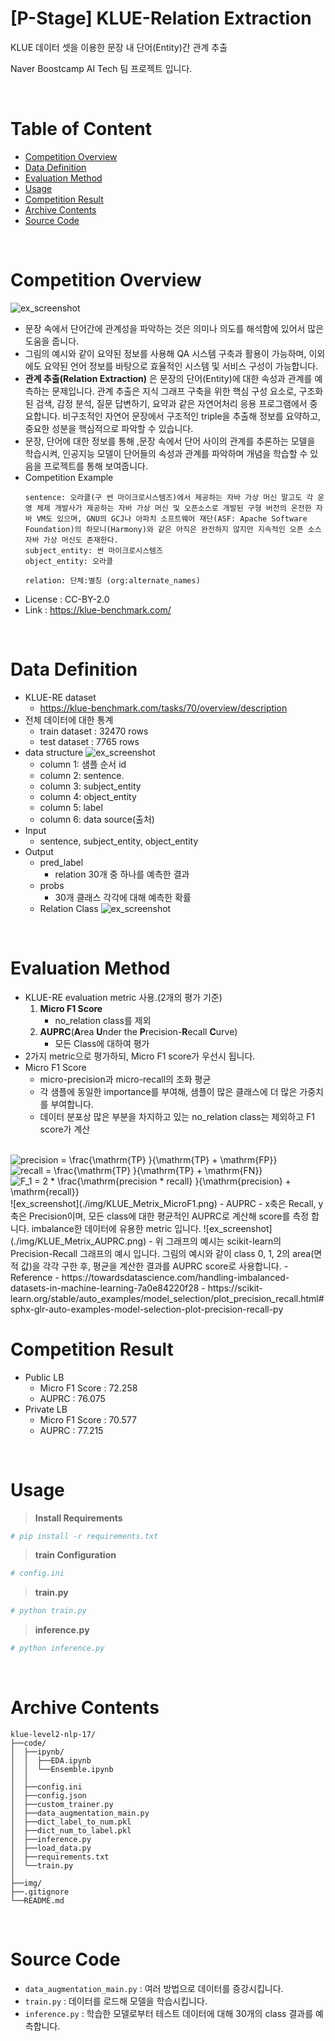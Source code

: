 # [P-Stage] KLUE-Relation Extraction

KLUE 데이터 셋을 이용한 문장 내 단어(Entity)간 관계 추출  

Naver Boostcamp AI Tech 팀 프로젝트 입니다.

<br>

# Table of Content

- [Competition Overview](#competition-overview)
- [Data Definition](#data-definition)
- [Evaluation Method](#evaluation-method)
- [Usage](#usage)
- [Competition Result](#competition-result)
- [Archive Contents](#archive-contents)
- [Source Code](#source-code)

<br>

# Competition Overview
![ex_screenshot](./img/KLUE_Overview.png)

- 문장 속에서 단어간에 관계성을 파악하는 것은 의미나 의도를 해석함에 있어서 많은 도움을 줍니다.
- 그림의 예시와 같이 요약된 정보를 사용해 QA 시스템 구축과 활용이 가능하며, 이외에도 요약된 언어 정보를 바탕으로 효율적인 시스템 및 서비스 구성이 가능합니다.
- **관계 추출(Relation Extraction)** 은 문장의 단어(Entity)에 대한 속성과 관계를 예측하는 문제입니다. 관계 추출은 지식 그래프 구축을 위한 핵심 구성 요소로, 구조화된 검색, 감정 분석, 질문 답변하기, 요약과 같은 자연어처리 응용 프로그램에서 중요합니다. 비구조적인 자연어 문장에서 구조적인 triple을 추출해 정보를 요약하고, 중요한 성분을 핵심적으로 파악할 수 있습니다.
- 문장, 단어에 대한 정보를 통해 ,문장 속에서 단어 사이의 관계를 추론하는 모델을 학습시켜, 인공지능 모델이 단어들의 속성과 관계를 파악하며 개념을 학습할 수 있음을 프로젝트를 통해 보여줍니다.
- Competition Example
    ```
    sentence: 오라클(구 썬 마이크로시스템즈)에서 제공하는 자바 가상 머신 말고도 각 운영 체제 개발사가 제공하는 자바 가상 머신 및 오픈소스로 개발된 구형 버전의 온전한 자바 VM도 있으며, GNU의 GCJ나 아파치 소프트웨어 재단(ASF: Apache Software Foundation)의 하모니(Harmony)와 같은 아직은 완전하지 않지만 지속적인 오픈 소스 자바 가상 머신도 존재한다.
    subject_entity: 썬 마이크로시스템즈
    object_entity: 오라클

    relation: 단체:별칭 (org:alternate_names)
    ```
- License : CC-BY-2.0
- Link : https://klue-benchmark.com/

<br>

# Data Definition
- KLUE-RE dataset
    - https://klue-benchmark.com/tasks/70/overview/description
- 전체 데이터에 대한 통계
    - train dataset : 32470 rows
    - test dataset  : 7765 rows
- data structure
![ex_screenshot](./img/KLUE_Data_Construct.png)
    - column 1: 샘플 순서 id
    - column 2: sentence.
    - column 3: subject_entity
    - column 4: object_entity
    - column 5: label
    - column 6: data source(출처)
- Input
    - sentence, subject_entity, object_entity
- Output
    - pred_label
        - relation 30개 중 하나를 예측한 결과
    - probs
        - 30개 클래스 각각에 대해 예측한 확률 
    - Relation Class
![ex_screenshot](./img/KLUE_Relation_Class.png)

<br>

# Evaluation Method
- KLUE-RE evaluation metric 사용.(2개의 평가 기준)
    1. **Micro F1 Score**
        - no_relation class를 제외
    2. **AUPRC**(**A**rea **U**nder the **P**recision-**R**ecall **C**urve)
        - 모든 Class에 대하여 평가
- 2가지 metric으로 평가하되, Micro F1 score가 우선시 됩니다.
- Micro F1 Score
    - micro-precision과 micro-recall의 조화 평균
    - 각 샘플에 동일한 importance를 부여해, 샘플이 많은 클래스에 더 많은 가중치를 부여합니다.
    - 데이터 분포상 많은 부분을 차지하고 있는 no_relation class는 제외하고 F1 score가 계산
<br>
<img src="https://latex.codecogs.com/svg.image?precision&space;=&space;\frac{\mathrm{TP}&space;}{\mathrm{TP}&space;&plus;&space;\mathrm{FP}}&space;" title="precision = \frac{\mathrm{TP} }{\mathrm{TP} + \mathrm{FP}} " />
<br>
<img src="https://latex.codecogs.com/svg.image?recall&space;=&space;\frac{\mathrm{TP}&space;}{\mathrm{TP}&space;&plus;&space;\mathrm{FN}}&space;" title="recall = \frac{\mathrm{TP} }{\mathrm{TP} + \mathrm{FN}} " />
<br>
<img src="https://latex.codecogs.com/svg.image?F_1&space;=&space;2&space;*&space;\frac{\mathrm{precision&space;*&space;recall}&space;}{\mathrm{precision}&space;&plus;&space;\mathrm{recall}}&space;" title="F_1 = 2 * \frac{\mathrm{precision * recall} }{\mathrm{precision} + \mathrm{recall}} " />
<br>
![ex_screenshot](./img/KLUE_Metrix_MicroF1.png)
- AUPRC
    - x축은 Recall, y축은 Precision이며,  
      모든 class에 대한 평균적인 AUPRC로 계산해 score를 측정 합니다. imbalance한 데이터에 유용한 metric 입니다.
![ex_screenshot](./img/KLUE_Metrix_AUPRC.png)
    - 위 그래프의 예시는 scikit-learn의 Precision-Recall 그래프의 예시 입니다. 그림의 예시와 같이 class 0, 1, 2의 area(면적 값)을 각각 구한 후, 평균을 계산한 결과를 AUPRC score로 사용합니다.
- Reference
    - https://towardsdatascience.com/handling-imbalanced-datasets-in-machine-learning-7a0e84220f28
    - https://scikit-learn.org/stable/auto_examples/model_selection/plot_precision_recall.html#sphx-glr-auto-examples-model-selection-plot-precision-recall-py

# Competition Result
- Public LB
    - Micro F1 Score : 72.258
    - AUPRC : 76.075
- Private LB
    - Micro F1 Score : 70.577
    - AUPRC : 77.215

<br>

# Usage

>**Install Requirements**
```bash
# pip install -r requirements.txt
```

>**train Configuration**
```bash
# config.ini
```

>**train.py**
```bash
# python train.py
```

>**inference.py**
```bash
# python inference.py
```




<br>

# Archive Contents
```
klue-level2-nlp-17/
├──code/
│  ├──ipynb/
│  │  ├──EDA.ipynb
│  │  └──Ensemble.ipynb
│  │
│  ├──config.ini
│  ├──config.json
│  ├──custom_trainer.py
│  ├──data_augmentation_main.py
│  ├──dict_label_to_num.pkl
│  ├──dict_num_to_label.pkl
│  ├──inference.py
│  ├──load_data.py
│  ├──requirements.txt
│  └──train.py
│
├──img/
├──.gitignore    
└──README.md
```

<br>

# Source Code

- `data_augmentation_main.py` : 여러 방법으로 데이터를 증강시킵니다.
- `train.py` : 데이터를 로드해 모델을 학습시킵니다.
- `inference.py` : 학습한 모델로부터 테스트 데이터에 대해 30개의 class 결과를 예측합니다.
